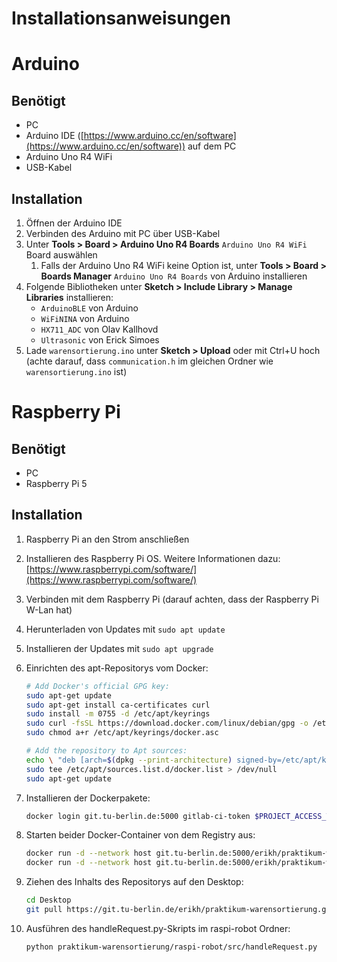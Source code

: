 # Installationsanweisungen

# Arduino

## Benötigt

- PC
- Arduino IDE ([https://www.arduino.cc/en/software](https://www.arduino.cc/en/software)) auf dem PC
- Arduino Uno R4 WiFi
- USB-Kabel

## Installation

1. Öffnen der Arduino IDE
2. Verbinden des Arduino mit PC über USB-Kabel
3. Unter **Tools > Board > Arduino Uno R4 Boards** `Arduino Uno R4 WiFi` Board auswählen
    1. Falls der Arduino Uno R4 WiFi keine Option ist, unter **Tools > Board > Boards Manager** `Arduino Uno R4 Boards` von Arduino installieren
4. Folgende Bibliotheken unter **Sketch > Include Library > Manage Libraries** installieren:
    - `ArduinoBLE` von Arduino
    - `WiFiNINA` von Arduino
    - `HX711_ADC` von Olav Kallhovd
    - `Ultrasonic` von Erick Simoes
5. Lade `warensortierung.ino` unter **Sketch > Upload** oder mit Ctrl+U hoch (achte darauf, dass `communication.h` im gleichen Ordner wie `warensortierung.ino` ist)

# Raspberry Pi

## Benötigt

- PC
- Raspberry Pi 5

## Installation

1. Raspberry Pi an den Strom anschließen
2. Installieren des Raspberry Pi OS. Weitere Informationen dazu: [https://www.raspberrypi.com/software/](https://www.raspberrypi.com/software/)
3. Verbinden mit dem Raspberry Pi (darauf achten, dass der Raspberry Pi W-Lan hat)
4. Herunterladen von Updates mit `sudo apt update` 
5. Installieren der Updates mit `sudo apt upgrade`
6. Einrichten des apt-Repositorys vom Docker:
    
    ```bash
    # Add Docker's official GPG key:
    sudo apt-get update
    sudo apt-get install ca-certificates curl
    sudo install -m 0755 -d /etc/apt/keyrings
    sudo curl -fsSL https://download.docker.com/linux/debian/gpg -o /etc/apt/keyrings/docker.asc
    sudo chmod a+r /etc/apt/keyrings/docker.asc
    
    # Add the repository to Apt sources:
    echo \ "deb [arch=$(dpkg --print-architecture) signed-by=/etc/apt/keyrings/docker.asc] https://download.docker.com/linux/debian \ $(. /etc/os-release && echo "$VERSION_CODENAME") stable" | \
    sudo tee /etc/apt/sources.list.d/docker.list > /dev/null
    sudo apt-get update
    ```
    
7. Installieren der Dockerpakete:
    
    ```bash
    docker login git.tu-berlin.de:5000 gitlab-ci-token $PROJECT_ACCESS_TOKEN
    ```
    
8. Starten beider Docker-Container von dem Registry aus:
    
    ```bash
    docker run -d --network host git.tu-berlin.de:5000/erikh/praktikum-warensortierung/backend
    docker run -d --network host git.tu-berlin.de:5000/erikh/praktikum-warensortierung/webserver
    ```
    
9. Ziehen des Inhalts des Repositorys auf den Desktop:
    
    ```bash
    cd Desktop
    git pull https://git.tu-berlin.de/erikh/praktikum-warensortierung.git
    ```
    
10. Ausführen des handleRequest.py-Skripts im raspi-robot Ordner:
    
    ```bash
    python praktikum-warensortierung/raspi-robot/src/handleRequest.py
    ```